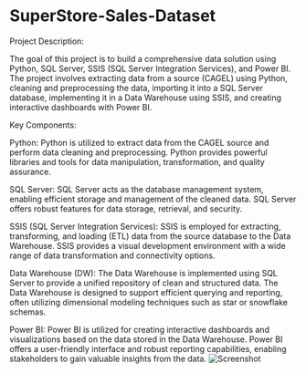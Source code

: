 # SuperStore-Sales-Dataset
Project Description:

The goal of this project is to build a comprehensive data solution using Python, SQL Server, SSIS (SQL Server Integration Services), and Power BI. The project involves extracting data from a source (CAGEL) using Python, cleaning and preprocessing the data, importing it into a SQL Server database, implementing it in a Data Warehouse using SSIS, and creating interactive dashboards with Power BI.

Key Components:

Python: Python is utilized to extract data from the CAGEL source and perform data cleaning and preprocessing. Python provides powerful libraries and tools for data manipulation, transformation, and quality assurance.

SQL Server: SQL Server acts as the database management system, enabling efficient storage and management of the cleaned data. SQL Server offers robust features for data storage, retrieval, and security.

SSIS (SQL Server Integration Services): SSIS is employed for extracting, transforming, and loading (ETL) data from the source database to the Data Warehouse. SSIS provides a visual development environment with a wide range of data transformation and connectivity options.

Data Warehouse (DW): The Data Warehouse is implemented using SQL Server to provide a unified repository of clean and structured data. The Data Warehouse is designed to support efficient querying and reporting, often utilizing dimensional modeling techniques such as star or snowflake schemas.

Power BI: Power BI is utilized for creating interactive dashboards and visualizations based on the data stored in the Data Warehouse. Power BI offers a user-friendly interface and robust reporting capabilities, enabling stakeholders to gain valuable insights from the data.
![Screenshot ](https://github.com/MAHMOUDMAMDOH8/SuperStore-Sales-Dataset/assets/111503676/dcd0c805-24ff-40d4-a094-ba44ed3edf01)
